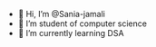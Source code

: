 - 👋 Hi, I’m @Sania-jamali
- 👀 I’m student of computer science 
- 🌱 I’m currently learning DSA 


<!---
Sania-jamali/Sania-jamali is a ✨ special ✨ repository because its `README.md` (this file) appears on your GitHub profile.
You can click the Preview link to take a look at your changes.
--->
